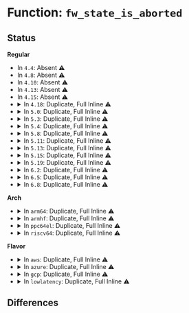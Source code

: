 # Function: <code>fw_state_is_aborted</code>

## Status
<b>Regular</b>
<ul>
<li>
In <code>4.4</code>: Absent ⚠️
</li>
<li>
In <code>4.8</code>: Absent ⚠️
</li>
<li>
In <code>4.10</code>: Absent ⚠️
</li>
<li>
In <code>4.13</code>: Absent ⚠️
</li>
<li>
In <code>4.15</code>: Absent ⚠️
</li>
<li>
<details>
<summary>In <code>4.18</code>: Duplicate, Full Inline ⚠️</summary>

**Collision:** Static Duplication

**Inline:** Full

**Transformation:** False

**Instances:**

```
In drivers/base/firmware_loader/main.c (ffffffff8169ab2b)
Location: drivers/base/firmware_loader/firmware.h:118
Inline: True
Inline callers:
  - drivers/base/firmware_loader/main.c:_request_firmware
  - drivers/base/firmware_loader/main.c:assign_fw
```
```
In drivers/base/firmware_loader/fallback.c (ffffffff8169bcf4)
Location: drivers/base/firmware_loader/firmware.h:118
Inline: True
Inline callers:
  - drivers/base/firmware_loader/fallback.c:firmware_fallback_sysfs
  - drivers/base/firmware_loader/fallback.c:firmware_loading_store
```
</details>
</li>
<li>
<details>
<summary>In <code>5.0</code>: Duplicate, Full Inline ⚠️</summary>

**Collision:** Static Duplication

**Inline:** Full

**Transformation:** False

**Instances:**

```
In drivers/base/firmware_loader/main.c (ffffffff816bb333)
Location: drivers/base/firmware_loader/firmware.h:118
Inline: True
Inline callers:
  - drivers/base/firmware_loader/main.c:_request_firmware
  - drivers/base/firmware_loader/main.c:assign_fw
```
```
In drivers/base/firmware_loader/fallback.c (ffffffff816bc47f)
Location: drivers/base/firmware_loader/firmware.h:118
Inline: True
Inline callers:
  - drivers/base/firmware_loader/fallback.c:firmware_fallback_sysfs
  - drivers/base/firmware_loader/fallback.c:firmware_loading_store
```
</details>
</li>
<li>
<details>
<summary>In <code>5.3</code>: Duplicate, Full Inline ⚠️</summary>

**Collision:** Static Duplication

**Inline:** Full

**Transformation:** False

**Instances:**

```
In drivers/base/firmware_loader/main.c (ffffffff816f5b2d)
Location: drivers/base/firmware_loader/firmware.h:120
Inline: True
Inline callers:
  - drivers/base/firmware_loader/main.c:_request_firmware
  - drivers/base/firmware_loader/main.c:assign_fw
```
```
In drivers/base/firmware_loader/fallback.c (ffffffff816f6bc2)
Location: drivers/base/firmware_loader/firmware.h:120
Inline: True
Inline callers:
  - drivers/base/firmware_loader/fallback.c:firmware_fallback_sysfs
  - drivers/base/firmware_loader/fallback.c:firmware_loading_store
```
</details>
</li>
<li>
<details>
<summary>In <code>5.4</code>: Duplicate, Full Inline ⚠️</summary>

**Collision:** Static Duplication

**Inline:** Full

**Transformation:** False

**Instances:**

```
In drivers/base/firmware_loader/main.c (ffffffff81719f2d)
Location: drivers/base/firmware_loader/firmware.h:120
Inline: True
Inline callers:
  - drivers/base/firmware_loader/main.c:_request_firmware
  - drivers/base/firmware_loader/main.c:assign_fw
```
```
In drivers/base/firmware_loader/fallback.c (ffffffff8171afcc)
Location: drivers/base/firmware_loader/firmware.h:120
Inline: True
Inline callers:
  - drivers/base/firmware_loader/fallback.c:firmware_fallback_sysfs
  - drivers/base/firmware_loader/fallback.c:firmware_loading_store
```
</details>
</li>
<li>
<details>
<summary>In <code>5.8</code>: Duplicate, Full Inline ⚠️</summary>

**Collision:** Static Duplication

**Inline:** Full

**Transformation:** False

**Instances:**

```
In drivers/base/firmware_loader/main.c (ffffffff817d5f53)
Location: drivers/base/firmware_loader/firmware.h:124
Inline: True
Inline callers:
  - drivers/base/firmware_loader/main.c:_request_firmware
  - drivers/base/firmware_loader/main.c:assign_fw
```
```
In drivers/base/firmware_loader/fallback.c (ffffffff817d6b4b)
Location: drivers/base/firmware_loader/firmware.h:124
Inline: True
Inline callers:
  - drivers/base/firmware_loader/fallback.c:fw_load_sysfs_fallback
  - drivers/base/firmware_loader/fallback.c:firmware_loading_store
```
</details>
</li>
<li>
<details>
<summary>In <code>5.11</code>: Duplicate, Full Inline ⚠️</summary>

**Collision:** Static Duplication

**Inline:** Full

**Transformation:** False

**Instances:**

```
In drivers/base/firmware_loader/main.c (ffffffff817ea9c4)
Location: drivers/base/firmware_loader/firmware.h:129
Inline: True
Inline callers:
  - drivers/base/firmware_loader/main.c:_request_firmware
  - drivers/base/firmware_loader/main.c:assign_fw
```
```
In drivers/base/firmware_loader/fallback.c (ffffffff817eb6f1)
Location: drivers/base/firmware_loader/firmware.h:129
Inline: True
Inline callers:
  - drivers/base/firmware_loader/fallback.c:fw_load_sysfs_fallback
  - drivers/base/firmware_loader/fallback.c:firmware_loading_store
```
</details>
</li>
<li>
<details>
<summary>In <code>5.13</code>: Duplicate, Full Inline ⚠️</summary>

**Collision:** Static Duplication

**Inline:** Full

**Transformation:** False

**Instances:**

```
In drivers/base/firmware_loader/main.c (ffffffff817cf126)
Location: drivers/base/firmware_loader/firmware.h:137
Inline: True
Inline callers:
  - drivers/base/firmware_loader/main.c:_request_firmware
  - drivers/base/firmware_loader/main.c:assign_fw
```
```
In drivers/base/firmware_loader/fallback.c (ffffffff817cfd93)
Location: drivers/base/firmware_loader/firmware.h:137
Inline: True
Inline callers:
  - drivers/base/firmware_loader/fallback.c:fw_load_sysfs_fallback
  - drivers/base/firmware_loader/fallback.c:fw_load_sysfs_fallback
  - drivers/base/firmware_loader/fallback.c:fw_load_sysfs_fallback
  - drivers/base/firmware_loader/fallback.c:firmware_data_write
  - drivers/base/firmware_loader/fallback.c:firmware_loading_store
  - drivers/base/firmware_loader/fallback.c:firmware_loading_store
  - drivers/base/firmware_loader/fallback.c:kill_pending_fw_fallback_reqs
```
</details>
</li>
<li>
<details>
<summary>In <code>5.15</code>: Duplicate, Full Inline ⚠️</summary>

**Collision:** Static Duplication

**Inline:** Full

**Transformation:** False

**Instances:**

```
In drivers/base/firmware_loader/main.c (ffffffff8185980b)
Location: drivers/base/firmware_loader/firmware.h:137
Inline: True
Inline callers:
  - drivers/base/firmware_loader/main.c:_request_firmware
  - drivers/base/firmware_loader/main.c:assign_fw
```
```
In drivers/base/firmware_loader/fallback.c (ffffffff8185a5a3)
Location: drivers/base/firmware_loader/firmware.h:137
Inline: True
Inline callers:
  - drivers/base/firmware_loader/fallback.c:fw_load_sysfs_fallback
  - drivers/base/firmware_loader/fallback.c:fw_load_sysfs_fallback
  - drivers/base/firmware_loader/fallback.c:fw_load_sysfs_fallback
  - drivers/base/firmware_loader/fallback.c:firmware_data_write
  - drivers/base/firmware_loader/fallback.c:firmware_loading_store
  - drivers/base/firmware_loader/fallback.c:firmware_loading_store
  - drivers/base/firmware_loader/fallback.c:kill_pending_fw_fallback_reqs
```
</details>
</li>
<li>
<details>
<summary>In <code>5.19</code>: Duplicate, Full Inline ⚠️</summary>

**Collision:** Static Duplication

**Inline:** Full

**Transformation:** False

**Instances:**

```
In drivers/base/firmware_loader/main.c (ffffffff819a040b)
Location: drivers/base/firmware_loader/firmware.h:138
Inline: True
Inline callers:
  - drivers/base/firmware_loader/main.c:_request_firmware
  - drivers/base/firmware_loader/main.c:assign_fw
```
```
In drivers/base/firmware_loader/fallback.c (ffffffff819a0ab3)
Location: drivers/base/firmware_loader/firmware.h:138
Inline: True
Inline callers:
  - drivers/base/firmware_loader/fallback.c:fw_load_sysfs_fallback
  - drivers/base/firmware_loader/fallback.c:fw_load_sysfs_fallback
```
```
In drivers/base/firmware_loader/sysfs.c (ffffffff819a1819)
Location: drivers/base/firmware_loader/firmware.h:138
Inline: True
Inline callers:
  - drivers/base/firmware_loader/sysfs.c:firmware_data_write
  - drivers/base/firmware_loader/sysfs.c:firmware_loading_store
  - drivers/base/firmware_loader/sysfs.c:firmware_loading_store
```
</details>
</li>
<li>
<details>
<summary>In <code>6.2</code>: Duplicate, Full Inline ⚠️</summary>

**Collision:** Static Duplication

**Inline:** Full

**Transformation:** False

**Instances:**

```
In drivers/base/firmware_loader/main.c (ffffffff81b11f96)
Location: drivers/base/firmware_loader/firmware.h:136
Inline: True
Inline callers:
  - drivers/base/firmware_loader/main.c:_request_firmware
  - drivers/base/firmware_loader/main.c:assign_fw
```
```
In drivers/base/firmware_loader/fallback.c (ffffffff81b126d2)
Location: drivers/base/firmware_loader/firmware.h:136
Inline: True
Inline callers:
  - drivers/base/firmware_loader/fallback.c:fw_load_sysfs_fallback
  - drivers/base/firmware_loader/fallback.c:fw_load_sysfs_fallback
```
```
In drivers/base/firmware_loader/sysfs.c (ffffffff81b135b9)
Location: drivers/base/firmware_loader/firmware.h:136
Inline: True
Inline callers:
  - drivers/base/firmware_loader/sysfs.c:firmware_data_write
  - drivers/base/firmware_loader/sysfs.c:firmware_loading_store
  - drivers/base/firmware_loader/sysfs.c:firmware_loading_store
```
</details>
</li>
<li>
<details>
<summary>In <code>6.5</code>: Duplicate, Full Inline ⚠️</summary>

**Collision:** Static Duplication

**Inline:** Full

**Transformation:** False

**Instances:**

```
In drivers/base/firmware_loader/main.c (ffffffff81b60286)
Location: drivers/base/firmware_loader/firmware.h:136
Inline: True
Inline callers:
  - drivers/base/firmware_loader/main.c:_request_firmware
  - drivers/base/firmware_loader/main.c:assign_fw
```
```
In drivers/base/firmware_loader/fallback.c (ffffffff81b609c2)
Location: drivers/base/firmware_loader/firmware.h:136
Inline: True
Inline callers:
  - drivers/base/firmware_loader/fallback.c:fw_load_sysfs_fallback
  - drivers/base/firmware_loader/fallback.c:fw_load_sysfs_fallback
```
```
In drivers/base/firmware_loader/sysfs.c (ffffffff81b618c9)
Location: drivers/base/firmware_loader/firmware.h:136
Inline: True
Inline callers:
  - drivers/base/firmware_loader/sysfs.c:firmware_data_write
  - drivers/base/firmware_loader/sysfs.c:firmware_loading_store
  - drivers/base/firmware_loader/sysfs.c:firmware_loading_store
```
</details>
</li>
<li>
<details>
<summary>In <code>6.8</code>: Duplicate, Full Inline ⚠️</summary>

**Collision:** Static Duplication

**Inline:** Full

**Transformation:** False

**Instances:**

```
In drivers/base/firmware_loader/main.c (ffffffff81bb3cc6)
Location: drivers/base/firmware_loader/firmware.h:137
Inline: True
Inline callers:
  - drivers/base/firmware_loader/main.c:_request_firmware
  - drivers/base/firmware_loader/main.c:assign_fw
```
```
In drivers/base/firmware_loader/fallback.c (ffffffff81bb441d)
Location: drivers/base/firmware_loader/firmware.h:137
Inline: True
Inline callers:
  - drivers/base/firmware_loader/fallback.c:fw_load_sysfs_fallback
  - drivers/base/firmware_loader/fallback.c:fw_load_sysfs_fallback
```
```
In drivers/base/firmware_loader/sysfs.c (ffffffff81bb5359)
Location: drivers/base/firmware_loader/firmware.h:137
Inline: True
Inline callers:
  - drivers/base/firmware_loader/sysfs.c:firmware_data_write
  - drivers/base/firmware_loader/sysfs.c:firmware_loading_store
  - drivers/base/firmware_loader/sysfs.c:firmware_loading_store
```
</details>
</li>
</ul>
<b>Arch</b>
<ul>
<li>
<details>
<summary>In <code>arm64</code>: Duplicate, Full Inline ⚠️</summary>

**Collision:** Static Duplication

**Inline:** Full

**Transformation:** False

**Instances:**

```
In drivers/base/firmware_loader/main.c (ffff80001090d680)
Location: drivers/base/firmware_loader/firmware.h:120
Inline: True
Inline callers:
  - drivers/base/firmware_loader/main.c:_request_firmware
  - drivers/base/firmware_loader/main.c:assign_fw
```
```
In drivers/base/firmware_loader/fallback.c (ffff80001090e89c)
Location: drivers/base/firmware_loader/firmware.h:120
Inline: True
Inline callers:
  - drivers/base/firmware_loader/fallback.c:firmware_fallback_sysfs
  - drivers/base/firmware_loader/fallback.c:firmware_loading_store
```
</details>
</li>
<li>
<details>
<summary>In <code>armhf</code>: Duplicate, Full Inline ⚠️</summary>

**Collision:** Static Duplication

**Inline:** Full

**Transformation:** False

**Instances:**

```
In drivers/base/firmware_loader/main.c (c09f66e0)
Location: drivers/base/firmware_loader/firmware.h:120
Inline: True
Inline callers:
  - drivers/base/firmware_loader/main.c:_request_firmware
  - drivers/base/firmware_loader/main.c:assign_fw
```
```
In drivers/base/firmware_loader/fallback.c (c09f7618)
Location: drivers/base/firmware_loader/firmware.h:120
Inline: True
Inline callers:
  - drivers/base/firmware_loader/fallback.c:firmware_fallback_sysfs
  - drivers/base/firmware_loader/fallback.c:firmware_loading_store
```
</details>
</li>
<li>
<details>
<summary>In <code>ppc64el</code>: Duplicate, Full Inline ⚠️</summary>

**Collision:** Static Duplication

**Inline:** Full

**Transformation:** False

**Instances:**

```
In drivers/base/firmware_loader/main.c (c0000000009adc24)
Location: drivers/base/firmware_loader/firmware.h:120
Inline: True
Inline callers:
  - drivers/base/firmware_loader/main.c:_request_firmware
  - drivers/base/firmware_loader/main.c:assign_fw
```
```
In drivers/base/firmware_loader/fallback.c (c0000000009af150)
Location: drivers/base/firmware_loader/firmware.h:120
Inline: True
Inline callers:
  - drivers/base/firmware_loader/fallback.c:fw_load_from_user_helper
  - drivers/base/firmware_loader/fallback.c:firmware_loading_store
```
</details>
</li>
<li>
<details>
<summary>In <code>riscv64</code>: Duplicate, Full Inline ⚠️</summary>

**Collision:** Static Duplication

**Inline:** Full

**Transformation:** False

**Instances:**

```
In drivers/base/firmware_loader/main.c (ffffffe00059214a)
Location: drivers/base/firmware_loader/firmware.h:120
Inline: True
Inline callers:
  - drivers/base/firmware_loader/main.c:_request_firmware
  - drivers/base/firmware_loader/main.c:assign_fw
```
```
In drivers/base/firmware_loader/fallback.c (ffffffe000592f1e)
Location: drivers/base/firmware_loader/firmware.h:120
Inline: True
Inline callers:
  - drivers/base/firmware_loader/fallback.c:firmware_fallback_sysfs
  - drivers/base/firmware_loader/fallback.c:firmware_loading_store
```
</details>
</li>
</ul>
<b>Flavor</b>
<ul>
<li>
<details>
<summary>In <code>aws</code>: Duplicate, Full Inline ⚠️</summary>

**Collision:** Static Duplication

**Inline:** Full

**Transformation:** False

**Instances:**

```
In drivers/base/firmware_loader/main.c (ffffffff816e025d)
Location: drivers/base/firmware_loader/firmware.h:120
Inline: True
Inline callers:
  - drivers/base/firmware_loader/main.c:_request_firmware
  - drivers/base/firmware_loader/main.c:assign_fw
```
```
In drivers/base/firmware_loader/fallback.c (ffffffff816e12fc)
Location: drivers/base/firmware_loader/firmware.h:120
Inline: True
Inline callers:
  - drivers/base/firmware_loader/fallback.c:firmware_fallback_sysfs
  - drivers/base/firmware_loader/fallback.c:firmware_loading_store
```
</details>
</li>
<li>
<details>
<summary>In <code>azure</code>: Duplicate, Full Inline ⚠️</summary>

**Collision:** Static Duplication

**Inline:** Full

**Transformation:** False

**Instances:**

```
In drivers/base/firmware_loader/main.c (ffffffff816ba89d)
Location: drivers/base/firmware_loader/firmware.h:120
Inline: True
Inline callers:
  - drivers/base/firmware_loader/main.c:_request_firmware
  - drivers/base/firmware_loader/main.c:assign_fw
```
```
In drivers/base/firmware_loader/fallback.c (ffffffff816bb93c)
Location: drivers/base/firmware_loader/firmware.h:120
Inline: True
Inline callers:
  - drivers/base/firmware_loader/fallback.c:firmware_fallback_sysfs
  - drivers/base/firmware_loader/fallback.c:firmware_loading_store
```
</details>
</li>
<li>
<details>
<summary>In <code>gcp</code>: Duplicate, Full Inline ⚠️</summary>

**Collision:** Static Duplication

**Inline:** Full

**Transformation:** False

**Instances:**

```
In drivers/base/firmware_loader/main.c (ffffffff8170d8a0)
Location: drivers/base/firmware_loader/firmware.h:120
Inline: True
Inline callers:
  - drivers/base/firmware_loader/main.c:_request_firmware
  - drivers/base/firmware_loader/main.c:assign_fw
```
```
In drivers/base/firmware_loader/fallback.c (ffffffff8170e9cc)
Location: drivers/base/firmware_loader/firmware.h:120
Inline: True
Inline callers:
  - drivers/base/firmware_loader/fallback.c:firmware_fallback_sysfs
  - drivers/base/firmware_loader/fallback.c:firmware_loading_store
```
</details>
</li>
<li>
<details>
<summary>In <code>lowlatency</code>: Duplicate, Full Inline ⚠️</summary>

**Collision:** Static Duplication

**Inline:** Full

**Transformation:** False

**Instances:**

```
In drivers/base/firmware_loader/main.c (ffffffff8172858e)
Location: drivers/base/firmware_loader/firmware.h:120
Inline: True
Inline callers:
  - drivers/base/firmware_loader/main.c:_request_firmware
  - drivers/base/firmware_loader/main.c:assign_fw
```
```
In drivers/base/firmware_loader/fallback.c (ffffffff817295ec)
Location: drivers/base/firmware_loader/firmware.h:120
Inline: True
Inline callers:
  - drivers/base/firmware_loader/fallback.c:firmware_fallback_sysfs
  - drivers/base/firmware_loader/fallback.c:firmware_loading_store
```
</details>
</li>
</ul>

## Differences
